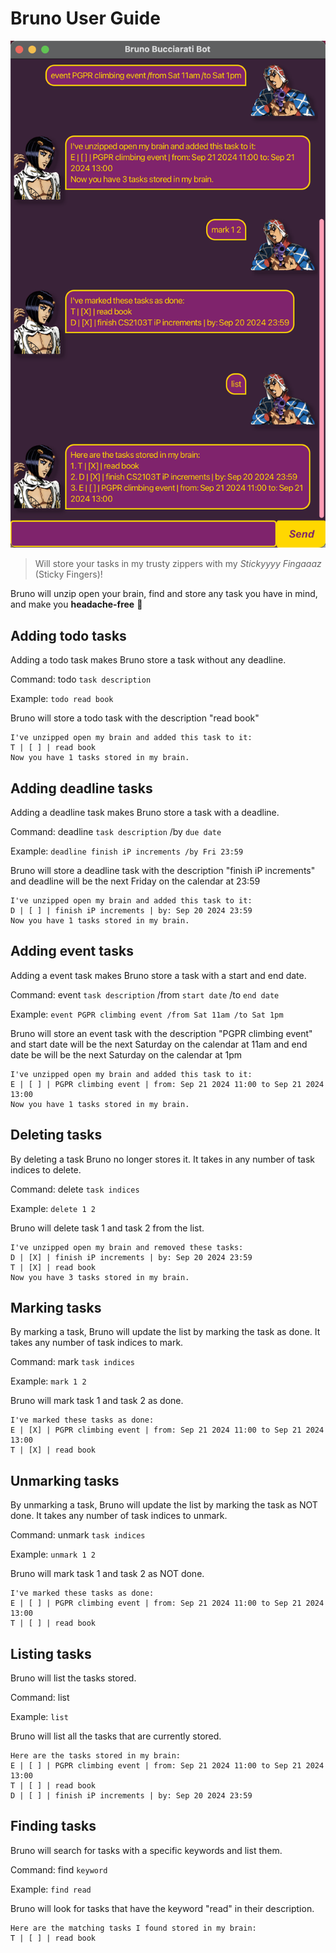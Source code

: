 # Bruno User Guide

![Screenshot of the Bruno app in action](Ui.png)

> Will store your tasks in my trusty zippers with my *Stickyyyy Fingaaaz* (Sticky Fingers)!

Bruno will unzip open your brain, find and store any task you have in mind, and make you **headache-free** :100:

## Adding todo tasks

Adding a todo task makes Bruno store a task without any deadline.

Command: todo `task description`

Example: `todo read book`

Bruno will store a todo task with the description "read book"

```
I've unzipped open my brain and added this task to it:
T | [ ] | read book
Now you have 1 tasks stored in my brain.
```

## Adding deadline tasks

Adding a deadline task makes Bruno store a task with a deadline.

Command: deadline `task description` /by `due date`

Example: `deadline finish iP increments /by Fri 23:59`

Bruno will store a deadline task with the description "finish iP increments"
and deadline will be the next Friday on the calendar at 23:59

```
I've unzipped open my brain and added this task to it:
D | [ ] | finish iP increments | by: Sep 20 2024 23:59
Now you have 1 tasks stored in my brain.
```

## Adding event tasks

Adding a event task makes Bruno store a task with a start and end date.

Command: event `task description` /from `start date` /to `end date`

Example: `event PGPR climbing event /from Sat 11am /to Sat 1pm`

Bruno will store an event task with the description "PGPR climbing event"
and start date will be the next Saturday on the calendar at 11am
and end date be will be the next Saturday on the calendar at 1pm

```
I've unzipped open my brain and added this task to it:
E | [ ] | PGPR climbing event | from: Sep 21 2024 11:00 to Sep 21 2024 13:00
Now you have 1 tasks stored in my brain.
```

## Deleting tasks

By deleting a task Bruno no longer stores it. It takes in any number of
task indices to delete.

Command: delete `task indices`

Example: `delete 1 2`

Bruno will delete task 1 and task 2 from the list.

```
I've unzipped open my brain and removed these tasks:
D | [X] | finish iP increments | by: Sep 20 2024 23:59
T | [X] | read book
Now you have 3 tasks stored in my brain.
```

## Marking tasks

By marking a task, Bruno will update the list by marking the task as done.
It takes any number of task indices to mark.

Command: mark `task indices`

Example: `mark 1 2`

Bruno will mark task 1 and task 2 as done.

```
I've marked these tasks as done:
E | [X] | PGPR climbing event | from: Sep 21 2024 11:00 to Sep 21 2024 13:00
T | [X] | read book
```

## Unmarking tasks

By unmarking a task, Bruno will update the list by marking the task as NOT done.
It takes any number of task indices to unmark.

Command: unmark `task indices`

Example: `unmark 1 2`

Bruno will mark task 1 and task 2 as NOT done.

```
I've marked these tasks as done:
E | [ ] | PGPR climbing event | from: Sep 21 2024 11:00 to Sep 21 2024 13:00
T | [ ] | read book
```

## Listing tasks

Bruno will list the tasks stored.

Command: list

Example: `list`

Bruno will list all the tasks that are currently stored.
```
Here are the tasks stored in my brain:
E | [ ] | PGPR climbing event | from: Sep 21 2024 11:00 to Sep 21 2024 13:00
T | [ ] | read book
D | [ ] | finish iP increments | by: Sep 20 2024 23:59
```

## Finding tasks

Bruno will search for tasks with a specific keywords and list them.

Command: find `keyword`

Example: `find read`

Bruno will look for tasks that have the keyword "read" in their description.

```
Here are the matching tasks I found stored in my brain:
T | [ ] | read book
```